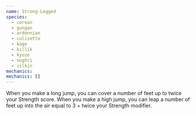 ```yaml
---
name: Strong-Legged
species:
  - cerean
  - gungan
  - ardennian
  - culisetto
  - kage
  - killik
  - kyuzo
  - noghri
  - zilkin
mechanics:
mechanics: []
---
```

When you make a long jump, you can cover a number of feet up to twice your Strength score. When you make a high jump, you can leap a number of feet up into the air equal to 3 + twice your Strength modifier.
